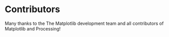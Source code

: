 # Contributors

Many thanks to the The Matplotlib development team and all contributors of Matplotlib and Processing!